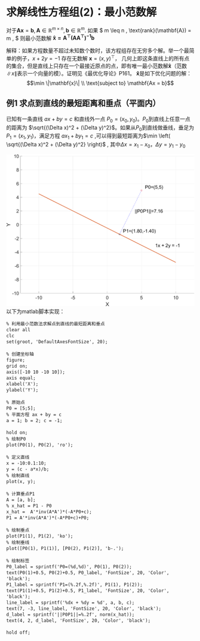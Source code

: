 # 求解线性方程组(2)：最小范数解
对于$\mathbf{A}\mathbf{x} = \mathbf{b}, \mathbf{A} \in \mathbb{R}^{m \times n}, \mathbf{b} \in \mathbb{R}^m.$
如果 $ m \leq n , \text{rank}(\mathbf{A}) = m , $ 则最小范数解 $\mathbf{\hat{x} = A^{\top} (AA^{\top})^{-1} b}$

解释：如果方程数量不超过未知数个数时，该方程组存在无穷多个解。举一个最简单的例子，$x + 2y = -1$ 存在无数解 $\mathbf{x}=(x,y)^{\top}$， 几何上即这条直线上的所有点的集合，但是直线上只存在一个最接近原点的点，即有唯一最小范数解$\mathbf{\hat{x}}$（范数$\|x\|$表示一个向量的模）。证明见《最优化导论》P161。
$\mathbf{\hat{x}}$是如下优化问题的解：
$$\min \|\mathbf{x}\| \\ \text{subject to} \mathbf{Ax = b}$$

## 例1 求点到直线的最短距离和垂点（平面内）
已知有一条直线 $ax + by = c$ 和直线外一点 $P_0=(x_0,y_0)$。$P_0$到直线上任意一点的距离为 $\sqrt{(\Delta x)^2 + (\Delta y)^2}$。如果从$P_0$到直线做垂线，垂足为$P_1=(x_1, y_1)$，满足方程 $ax_1 + by_1 = c$ ,可以得到最短距离为$\min \left( \sqrt{(\Delta x)^2 + (\Delta y)^2} \right)$ , 其中$\Delta x = x_1 - x_0$，$\Delta y = y_1 - y_0$


![img0](./img/MinimumNormSolution_2d.png)
以下为matlab脚本实现：
```
% 利用最小范数法求解点到直线的最短距离和垂点
clear all
clc
set(groot, 'DefaultAxesFontSize', 20);

% 创建坐标轴
figure;
grid on;
axis([-10 10 -10 10]);
axis equal;
xlabel('X');
ylabel('Y');

% 原始点
P0 = [5;5];
% 平面方程 ax + by = c
a = 1; b = 2; c = -1;

hold on;
% 绘制P0
plot(P0(1), P0(2), 'ro');

% 定义直线
x = -10:0.1:10;
y = (c - a*x)/b;
% 绘制直线
plot(x, y);

% 计算垂点P1
A = [a, b];
% x_hat = P1 - P0
x_hat =  A'*inv(A*A')*(-A*P0+c);
P1 = A'*inv(A*A')*(-A*P0+c)+P0;

% 绘制垂点
plot(P1(1), P1(2), 'ko');
% 绘制垂线
plot([P0(1), P1(1)], [P0(2), P1(2)], 'b-.');

% 绘制标签
P0_label = sprintf('P0=(%d,%d)', P0(1), P0(2));
text(P0(1)+0.5, P0(2)+0.5, P0_label, 'FontSize', 20, 'Color', 'black');
P1_label = sprintf('P1=(%.2f,%.2f)', P1(1), P1(2));
text(P1(1)+0.5, P1(2)+0.5, P1_label, 'FontSize', 20, 'Color', 'black');
line_label = sprintf('%dx + %dy = %d', a, b, c);
text(7, -3, line_label, 'FontSize', 20, 'Color', 'black');
d_label = sprintf('||P0P1||=%.2f', norm(x_hat));
text(4, 2, d_label, 'FontSize', 20, 'Color', 'black');

hold off;
```
